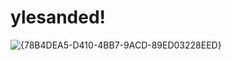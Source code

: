 # ylesanded!

![{78B4DEA5-D410-4BB7-9ACD-89ED03228EED}](https://github.com/user-attachments/assets/f775c0c7-610e-4c01-b592-6ec55a4e1553)
